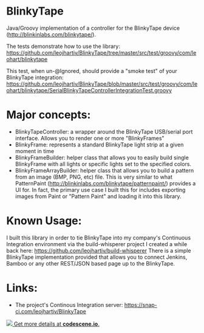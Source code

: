 # BlinkyTape
Java/Groovy implementation of a controller for the BlinkyTape device (http://blinkinlabs.com/blinkytape/).  

The tests demonstrate how to use the library:
https://github.com/leojhartiv/BlinkyTape/tree/master/src/test/groovy/com/leohart/blinkytape

This test, when un-@Ignored, should provide a "smoke test" of your BlinkyTape integration:
https://github.com/leojhartiv/BlinkyTape/blob/master/src/test/groovy/com/leohart/blinkytape/SerialBlinkyTapeControllerIntegrationTest.groovy

# Major concepts:
* BlinkyTapeController: a wrapper around the BlinkyTape USB/serial port interface.  Allows you to render one or more "BlinkyFrames"
* BlinkyFrame:  represents a standard BlinkyTape light strip at a given moment in time
* BlinkyFrameBuilder: helper class that allows you to easily build single BlinkyFrame with all lights or specific lights set to the specified colors.
* BlinkyFrameArrayBuilder: helper class that allows you to build a pattern from an image (BMP, PNG, etc) file.  This is very similar to what PatternPaint (http://blinkinlabs.com/blinkytape/patternpaint/) provides a UI for.  In fact, the primary use case I built this for includes exporting images from Paint or "Pattern Paint" and loading it into this library.

# Known Usage:
I built this library in order to tie BlinkyTape into my company's Continuous Integration environment via the build-whisperer project I created a while back here:
  https://github.com/leojhartiv/build-whisperer
There is a simple BlinkyTape implementation provided that allows you to connect Jenkins, Bamboo or any other REST/JSON based page up to the BlinkyTape.

# Links:
* The project's Continous Integration server: https://snap-ci.com/leojhartiv/BlinkyTape

[![](https://codescene.io/projects/1214/status.svg) Get more details at **codescene.io**.](https://codescene.io/projects/1214/jobs/latest-successful/results)
